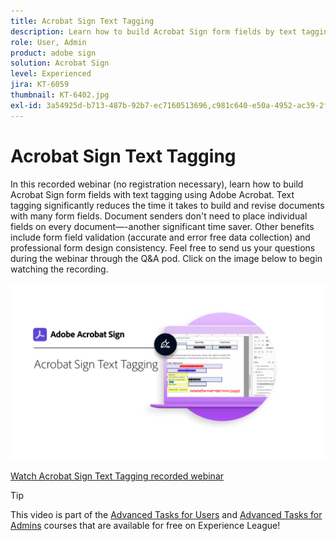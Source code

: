 ```yaml
---
title: Acrobat Sign Text Tagging
description: Learn how to build Acrobat Sign form fields by text tagging using Adobe Acrobat
role: User, Admin
product: adobe sign
solution: Acrobat Sign
level: Experienced
jira: KT-6059
thumbnail: KT-6402.jpg
exl-id: 3a54925d-b713-487b-92b7-ec7160513696,c981c640-e50a-4952-ac39-2f90d6d0cf08
---
```

# Acrobat Sign Text Tagging

In this recorded webinar (no registration necessary), learn how to build Acrobat Sign form fields with text tagging using Adobe Acrobat. Text tagging significantly reduces the time it takes to build and revise documents with many form fields. Document senders don't need to place individual fields on every document—-another significant time saver. Other benefits include form field validation (accurate and error free data collection) and professional form design consistency. Feel free to send us your questions during the webinar through the Q&A pod. Click on the image below to begin watching the recording.

[![Watch Session](../assets/Text-Tagging.png)](https://event.on24.com/wcc/r/2338276/415BE4603F60A61A546C0A91528B444F)

[Watch Acrobat Sign Text Tagging recorded webinar](https://event.on24.com/wcc/r/2338276/415BE4603F60A61A546C0A91528B444F)

>[!TIP]
>
>This video is part of the [Advanced Tasks for Users](https://experienceleague.adobe.com/?recommended=Sign-U-1-2020.3) and [Advanced Tasks for Admins](https://experienceleague.adobe.com/?recommended=Sign-A-1-2020.1) courses that are available for free on Experience League!
